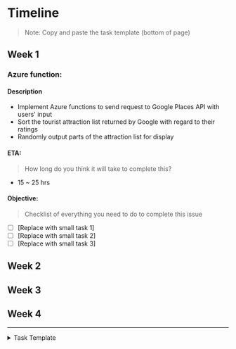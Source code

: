 # Timeline
> Note: Copy and paste the task template (bottom of page)

## Week 1

### Azure function:

#### Description
- Implement Azure functions to send request to Google Places API with users' input
- Sort the tourist attraction list returned by Google with regard to their ratings
- Randomly output parts of the attraction list for display

#### ETA:
> How long do you think it will take to complete this?
- 15 ~ 25 hrs

#### Objective:
> Checklist of everything you need to do to complete this issue
- [ ] [Replace with small task  1]
- [ ] [Replace with small task  2]
- [ ] [Replace with small task  3]

## Week 2

## Week 3

## Week 4


---

<details><summary>Task Template</summary>
<br>

### [Task Name]:

#### Description
- [Replace with description]

#### ETA:
> How long do you think it will take to complete this?
- [Replace with eta]

#### Objective:
> Checklist of everything you need to do to complete this issue
- [ ] [Replace with small task  1]
- [ ] [Replace with small task  2]
- [ ] [Replace with small task  3]

<br><br>
</details>
